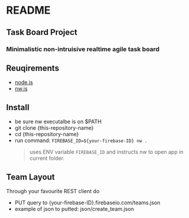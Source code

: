 # README #
## Task Board Project ##
### Minimalistic non-intruisive realtime agile task board ###

## Reuqirements

*  [node.js](https://nodejs.org)
*  [nw.js](nwjs.io/)

## Install

* be sure nw executalbe is on $PATH
* git clone {this-repository-name}
* cd {this-repository-name}
* run command: `FIREBASE_ID=${your-firebase-ID} nw .`
  > uses ENV variable `FIREBASE_ID` and instructs nw to open app in current folder.

## Team Layout

Through your favourite REST client do
* PUT query to {your-firebase-ID}.firebaseio.com/teams.json
* example of json to putted: json/create_team.json
